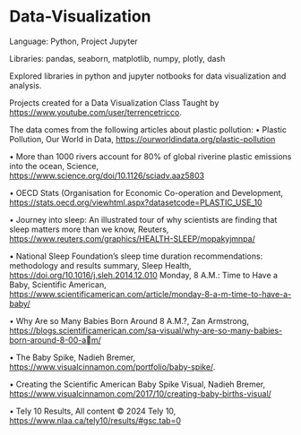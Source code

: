 # Data-Visualization

Language: Python, Project Jupyter

Libraries: pandas, seaborn, matplotlib, numpy, plotly, dash

Explored libraries in python and jupyter notbooks for data visualization and analysis.

Projects created for a Data Visualization Class Taught by https://www.youtube.com/user/terrencetricco.

The data comes from the following articles about plastic pollution:
• Plastic Pollution, Our World in Data, https://ourworldindata.org/plastic-pollution

• More than 1000 rivers account for 80% of global riverine plastic emissions into the ocean,
Science, https://www.science.org/doi/10.1126/sciadv.aaz5803

• OECD Stats (Organisation for Economic Co-operation and Development,
https://stats.oecd.org/viewhtml.aspx?datasetcode=PLASTIC_USE_10

• Journey into sleep: An illustrated tour of why scientists are finding that sleep matters more
than we know, Reuters, https://www.reuters.com/graphics/HEALTH-SLEEP/mopakyjmnpa/

• National Sleep Foundation’s sleep time duration recommendations: methodology and results
summary, Sleep Health, https://doi.org/10.1016/j.sleh.2014.12.010
Monday, 8 A.M.: Time to Have a Baby, Scientific American,
https://www.scientificamerican.com/article/monday-8-a-m-time-to-have-a-baby/

• Why Are so Many Babies Born Around 8 A.M.?, Zan Armstrong,
https://blogs.scientificamerican.com/sa-visual/why-are-so-many-babies-born-around-8-00-am/

• The Baby Spike, Nadieh Bremer,
https://www.visualcinnamon.com/portfolio/baby-spike/.

• Creating the Scientific American Baby Spike Visual, Nadieh Bremer,
https://www.visualcinnamon.com/2017/10/creating-baby-births-visual/

• Tely 10 Results, All content © 2024 Tely 10,
https://www.nlaa.ca/tely10/results/#gsc.tab=0
